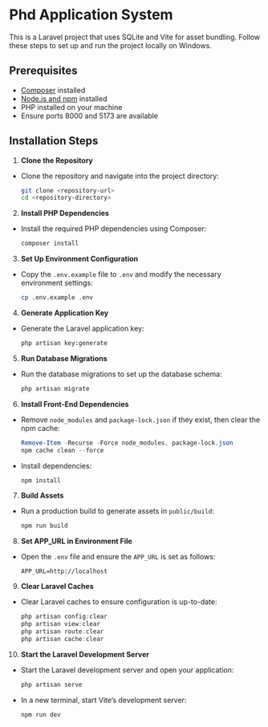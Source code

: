 # Phd Application System

This is a Laravel project that uses SQLite and Vite for asset bundling. Follow these steps to set up and run the project locally on Windows.

## Prerequisites

- [Composer](https://getcomposer.org/download/) installed
- [Node.js and npm](https://nodejs.org/en/download/) installed
- PHP installed on your machine
- Ensure ports 8000 and 5173 are available

## Installation Steps
 
 
 1. **Clone the Repository**

- Clone the repository and navigate into the project directory:

    ```sh
    git clone <repository-url>
    cd <repository-directory>
    ```

 2. **Install PHP Dependencies**

- Install the required PHP dependencies using Composer:

    ```sh
    composer install
    ```

 3. **Set Up Environment Configuration**

- Copy the `.env.example` file to `.env` and modify the necessary environment settings:

    ```sh
    cp .env.example .env
    ```

 4. **Generate Application Key**

- Generate the Laravel application key:

    ```sh
    php artisan key:generate
    ```

 5. **Run Database Migrations**

- Run the database migrations to set up the database schema:

    ```sh
    php artisan migrate
    ```

 6. **Install Front-End Dependencies**

- Remove `node_modules` and `package-lock.json` if they exist, then clear the npm cache:

    ```powershell
    Remove-Item -Recurse -Force node_modules, package-lock.json
    npm cache clean --force
    ```

- Install dependencies:

    ```powershell
    npm install
    ```

 7. **Build Assets**

- Run a production build to generate assets in `public/build`:

    ```powershell
    npm run build
    ```

 8. **Set APP_URL in Environment File**

- Open the `.env` file and ensure the `APP_URL` is set as follows:

    ```plaintext
    APP_URL=http://localhost
    ```

 9. **Clear Laravel Caches**

- Clear Laravel caches to ensure configuration is up-to-date:

    ```powershell
    php artisan config:clear
    php artisan view:clear
    php artisan route:clear
    php artisan cache:clear
    ```

 10. **Start the Laravel Development Server**

- Start the Laravel development server and open your application:

    ```sh
    php artisan serve
    ```

- In a new terminal, start Vite’s development server:
    ```sh
    npm run dev
    ```

